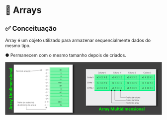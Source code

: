 # 📌 **Arrays**

## ✅ Conceituação
Array é um objeto utilizado para armazenar sequencialmente
dados do mesmo tipo.

● Permanecem com o mesmo tamanho depois de criados.

![screenshot](../assets/arrays.png)

&nbsp;

